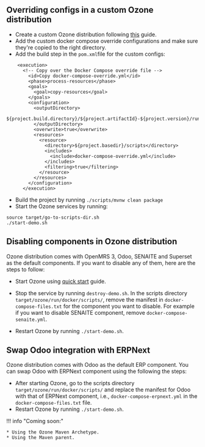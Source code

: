 ## Overriding configs in a custom Ozone distribution

- Create a custom Ozone distribution following [this](https://docs.ozone-his.com/create-distro/) guide.
- Add the custom docker compose override configurations and make sure they're copied to the right directory.
- Add the build step in the `pom.xml`file for the custom configs:

```
    <execution>
      <!-- Copy over the Docker Compose override file -->
        <id>Copy docker-compose-override.yml</id>
        <phase>process-resources</phase>
        <goals>
          <goal>copy-resources</goal>
        </goals>
        <configuration>
          <outputDirectory>
            ${project.build.directory}/${project.artifactId}-${project.version}/run/docker/
          </outputDirectory>
          <overwrite>true</overwrite>
          <resources>
            <resource>
              <directory>${project.basedir}/scripts</directory>
              <includes>
                <include>docker-compose-override.yml</include>
              </includes>
              <filtering>true</filtering>
            </resource>
          </resources>
        </configuration>
      </execution>
```

- Build the project by running `./scripts/mvnw clean package`
- Start the Ozone services by running: 
```
source target/go-to-scripts-dir.sh
./start-demo.sh
```

## Disabling components in Ozone distribution

Ozone distribution comes with OpenMRS 3, Odoo, SENAITE and Superset as the default components. If you want to disable any of them, here are the steps to follow:

 - Start Ozone using [quick start](https://docs.ozone-his.com/) guide.

 - Stop the service by running `destroy-demo.sh`. In the scripts directory `target/ozone/run/docker/scripts/`, remove the manifest in `docker-compose-files.txt` for the component you want to disable. For example if you want to disable SENAITE component, remove `docker-compose-senaite.yml`.
 - Restart Ozone by running `./start-demo.sh`.

## Swap Odoo integration with ERPNext

 Ozone distribution comes with Odoo as the default ERP component. You can swap Odoo with ERPNext component using the following the steps:

  - After starting Ozone, go to the scripts directory `target/ozone/run/docker/scripts/` and replace the manifest for Odoo with that of ERPNext component, i.e., `docker-compose-erpnext.yml` in the `docker-compose-files.txt` file.
  - Restart Ozone by running `./start-demo.sh`.

!!! info "Coming soon:"

    * Using the Ozone Maven Archetype.
    * Using the Maven parent.
